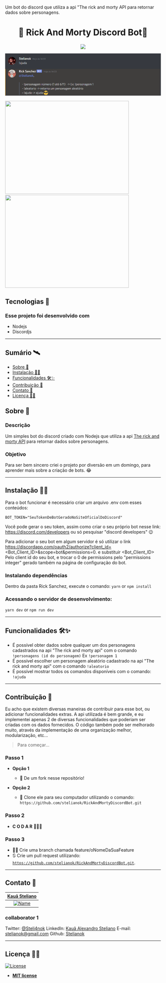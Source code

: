 
Um bot do discord que utiliza a api "The rick and morty API para retornar dados sobre personagens.
<h1 align="center">💜 Rick And Morty Discord Bot💜</h1>


<p align="center">
<img src="https://i.pinimg.com/564x/1a/0b/26/1a0b265972c95d43d727e449bff3ca48.jpg" align="center"></img>
</p>


![Ajuda](/Screenshots/help.png?raw=true "Ajuda")

<p>
<img src="https://i.imgur.com/97HkhLK.png" width="400" height="300"></img>
<img src="https://i.imgur.com/Ewlj0z7.png" width="400" height="300"></img>
</p>
 
## Tecnologias :rocket: 
### Esse projeto foi desenvolvido com 

- Nodejs
- Discordjs

---

## Sumário 🛰

- [Sobre 📖](#sobre-)
- [Instalação 👷‍♂️](#instalação-%EF%B8%8F)
- [Funcionalidades 🛠✨](#funcionalidades-)
- [Contribuição 🤗](#Contribuição-)
- [Contato 💼](#Contato-)
- [Licença 👨‍⚖️](#Licença)


## Sobre 📖

### Descrição
Um simples bot do discord criado com Nodejs que utiliza a api [The rick and morty API](https://rickandmortyapi.com) para retornar dados sobre personagens. 
### Objetivo
Para ser bem sincero criei o projeto por diversão em um domingo, para aprender mais sobre a criação de bots. 😂

---

## Instalação 👷‍♂️

Para o bot funcionar é necessário criar um arquivo .env com esses conteúdos:
```
BOT_TOKEN="SeuTokenDeBotGeradoNoSiteOficialDoDiscord"
```
Você pode gerar o seu token, assim como criar o seu próprio bot nesse link:
https://discord.com/developers
ou só pesquisar "discord developers" 😉

Para adicionar o seu bot em algum servidor é só utilizar o link
https://discordapp.com/oauth2/authorize?client_id=<Bot_Client_ID>&scope=bot&permissions=0.
e substituir <Bot_Client_ID> Pelo client id do seu bot, e trocar o 0 de permissions pelo "permissions integer" gerado também na página de configuração do bot.

### Instalando dependências
Dentro da pasta Rick Sanchez, execute o comando: 
`yarn` or `npm install`

### Acessando o servidor de desenvolvimento:
`yarn dev` or `npm run dev`

---

## Funcionalidades 🛠✨


- É possível obter dados sobre qualquer um dos personagens cadastrados na api "The rick and morty api" com o comando `!personagens (id do personagem)`
Ex `!personagem 1`
- É possível escolher um personagem aleatório cadastrado na api "The rick and morty api" com o comando `!aleatorio` 
- É possível  mostrar todos os comandos disponíveis com o comando: `!ajuda`


---

## Contribuição 🤗

Eu acho que existem diversas maneiras de contribuir para esse bot, ou adicionar funcionalidades extras. A api utilizada é bem grande, e eu implementei apenas 2 de diversas funcionalidades que poderiam ser criadas com os dados fornecidos. O código também pode ser melhorado muito, através da implementação  de uma organização melhor, 
modularização, etc...

> Para começar...

### Passo 1

- **Opção 1**
    - 🍴 De um fork nesse repositório!

- **Opção 2**
    - 👯 Clone ele para seu computador utilizando o comando:  `https://github.com/stelianok/RickAndMortyDiscordBot.git`

### Passo 2

- **C O D A R** 🔨🔨🔨

### Passo 3
- 🐱‍💻 Crie uma branch chamada feature/oNomeDaSuaFeature
- 🔃 Crie um pull request utilizando: 
<a href="https://github.com/stelianok/RickAndMortyDiscordBot.git" target="_blank">`https://github.com/stelianok/RickAndMortyDiscordBot.git`</a>.

---

## Contato 💼

<a href="https://github.com/stelianok" target="_blank">**Kauã Steliano**</a> |
| :---: 
| [![Name](https://avatars2.githubusercontent.com/u/39469125?s=460&u=97e778a861a7a42bee1b16f6be1c80467c50c1d1&v=4)](https://github.com/stelianok) 

### collaborator 1

Twitter:
[@Steli4nok](https://twitter.com/Steli4nok)
LinkedIn:
[Kauã Alexandro Steliano](https://www.linkedin.com/in/kauã-steliano-107620181/)
E-mail:
stelianok@gmail.com
Github: 
[Stelianok](https://github.com/stelianok)

---

## Licença 👨‍⚖️

[![License](http://img.shields.io/:license-mit-blue.svg?style=flat-square)](http://badges.mit-license.org)

- **[MIT license](http://opensource.org/licenses/mit-license.php)**

